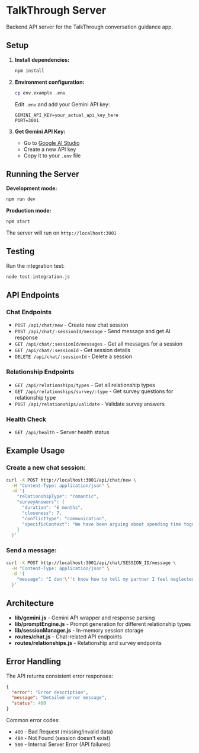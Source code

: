 # TalkThrough Server

Backend API server for the TalkThrough conversation guidance app.

## Setup

1. **Install dependencies:**
   ```bash
   npm install
   ```

2. **Environment configuration:**
   ```bash
   cp env.example .env
   ```
   
   Edit `.env` and add your Gemini API key:
   ```
   GEMINI_API_KEY=your_actual_api_key_here
   PORT=3001
   ```

3. **Get Gemini API Key:**
   - Go to [Google AI Studio](https://makersuite.google.com/app/apikey)
   - Create a new API key
   - Copy it to your `.env` file

## Running the Server

**Development mode:**
```bash
npm run dev
```

**Production mode:**
```bash
npm start
```

The server will run on `http://localhost:3001`

## Testing

Run the integration test:
```bash
node test-integration.js
```

## API Endpoints

### Chat Endpoints

- `POST /api/chat/new` - Create new chat session
- `POST /api/chat/:sessionId/message` - Send message and get AI response
- `GET /api/chat/:sessionId/messages` - Get all messages for a session
- `GET /api/chat/:sessionId` - Get session details
- `DELETE /api/chat/:sessionId` - Delete a session

### Relationship Endpoints

- `GET /api/relationships/types` - Get all relationship types
- `GET /api/relationships/survey/:type` - Get survey questions for relationship type
- `POST /api/relationships/validate` - Validate survey answers

### Health Check

- `GET /api/health` - Server health status

## Example Usage

### Create a new chat session:

```bash
curl -X POST http://localhost:3001/api/chat/new \
  -H "Content-Type: application/json" \
  -d '{
    "relationshipType": "romantic",
    "surveyAnswers": {
      "duration": "6 months",
      "closeness": 7,
      "conflictType": "communication",
      "specificContext": "We have been arguing about spending time together"
    }
  }'
```

### Send a message:

```bash
curl -X POST http://localhost:3001/api/chat/SESSION_ID/message \
  -H "Content-Type: application/json" \
  -d '{
    "message": "I don'\''t know how to tell my partner I feel neglected"
  }'
```

## Architecture

- **lib/gemini.js** - Gemini API wrapper and response parsing
- **lib/promptEngine.js** - Prompt generation for different relationship types
- **lib/sessionManager.js** - In-memory session storage
- **routes/chat.js** - Chat-related API endpoints
- **routes/relationships.js** - Relationship and survey endpoints

## Error Handling

The API returns consistent error responses:

```json
{
  "error": "Error description",
  "message": "Detailed error message",
  "status": 400
}
```

Common error codes:
- `400` - Bad Request (missing/invalid data)
- `404` - Not Found (session doesn't exist)
- `500` - Internal Server Error (API failures)
